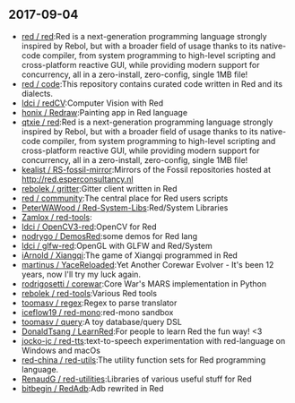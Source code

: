 ## 2017-09-04

* [red / red](https://github.com/red/red):Red is a next-generation programming language strongly inspired by Rebol, but with a broader field of usage thanks to its native-code compiler, from system programming to high-level scripting and cross-platform reactive GUI, while providing modern support for concurrency, all in a zero-install, zero-config, single 1MB file!
* [red / code](https://github.com/red/code):This repository contains curated code written in Red and its dialects.
* [ldci / redCV](https://github.com/ldci/redCV):Computer Vision with Red
* [honix / Redraw](https://github.com/honix/Redraw):Painting app in Red language
* [qtxie / red](https://github.com/qtxie/red):Red is a next-generation programming language strongly inspired by Rebol, but with a broader field of usage thanks to its native-code compiler, from system programming to high-level scripting and cross-platform reactive GUI, while providing modern support for concurrency, all in a zero-install, zero-config, single 1MB file!
* [kealist / RS-fossil-mirror](https://github.com/kealist/RS-fossil-mirror):Mirrors of the Fossil repositories hosted at http://red.esperconsultancy.nl
* [rebolek / gritter](https://github.com/rebolek/gritter):Gitter client written in Red
* [red / community](https://github.com/red/community):The central place for Red users scripts
* [PeterWAWood / Red-System-Libs](https://github.com/PeterWAWood/Red-System-Libs):Red/System Libraries
* [Zamlox / red-tools](https://github.com/Zamlox/red-tools):
* [ldci / OpenCV3-red](https://github.com/ldci/OpenCV3-red):OpenCV for Red
* [nodrygo / DemosRed](https://github.com/nodrygo/DemosRed):some demos for Red lang
* [ldci / glfw-red](https://github.com/ldci/glfw-red):OpenGL with GLFW and Red/System
* [iArnold / Xiangqi](https://github.com/iArnold/Xiangqi):The game of Xiangqi programmed in Red
* [martinus / YaceReloaded](https://github.com/martinus/YaceReloaded):Yet Another Corewar Evolver - It's been 12 years, now I'll try my luck again.
* [rodrigosetti / corewar](https://github.com/rodrigosetti/corewar):Core War's MARS implementation in Python
* [rebolek / red-tools](https://github.com/rebolek/red-tools):Various Red tools
* [toomasv / regex](https://github.com/toomasv/regex):Regex to parse translator
* [iceflow19 / red-mono](https://github.com/iceflow19/red-mono):red-mono sandbox
* [toomasv / query](https://github.com/toomasv/query):A toy database/query DSL
* [DonaldTsang / LearnRed](https://github.com/DonaldTsang/LearnRed):For people to learn Red the fun way! <3
* [jocko-jc / red-tts](https://github.com/jocko-jc/red-tts):text-to-speech experimentation with red-language on Windows and macOs
* [red-china / red-utils](https://github.com/red-china/red-utils):The utility function sets for Red programming language.
* [RenaudG / red-utilities](https://github.com/RenaudG/red-utilities):Libraries of various useful stuff for Red
* [bitbegin / RedAdb](https://github.com/bitbegin/RedAdb):Adb rewrited in Red
